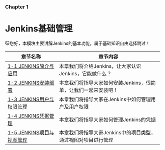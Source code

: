 ### Chapter 1

# Jenkins基础管理


😺您好，本模块主要讲解Jenkins的基本功能，属于基础知识自由选择跳过！


| 章节名称 | 章节内容 |
| ------ | ----------- |
| [1-1 JENKINS简介与应用](introduction/_index.en.md) |本章我们将介绍Jenkins，让大家认识Jenkins，它能做什么？|
| [1-2 JENKINS安装部署](installation/_index.en.md) | 本章我们将指导大家如何安装Jenkins，很简单，让我们一起来安装吧！ |
| [1-3 JENKINS用户与权限管理](userandpermissions/_index.en.md) |本章我们将指导大家在Jenkins中如何管理用户及用户权限|
| [1-4 JENKINS凭据管理](credential/_index.en.md) | 本章我们将指导大家如何管理Jenkins的凭据|
| [1-5 JENKINS项目与视图管理](projectandview/_index.en.md) | 本章我们将指导大家Jenkins中的项目类型，通过视图对项目进行管理 |

